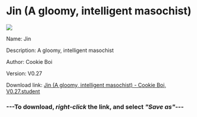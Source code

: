 # Jin (A gloomy, intelligent masochist)

<img src = "https://raw.githubusercontent.com/Arbiter1223/Koukou-Gurashi-Custom-Students/master/Students/Files/Jin%20(A%20gloomy%2C%20intelligent%20masochist).png">

Name: Jin

Description: A gloomy, intelligent masochist

Author: Cookie Boi

Version: V0.27

Download link: <a href="https://raw.githubusercontent.com/Arbiter1223/Koukou-Gurashi-Custom-Students/master/Students/Files/Jin%20(A%20gloomy%2C%20intelligent%20masochist)%20-%20Cookie%20Boi%2C%20V0.27.student">Jin (A gloomy, intelligent masochist) - Cookie Boi, V0.27.student</a>

### ---**To download, _right-click_ the link, and select _"Save as"_**---

